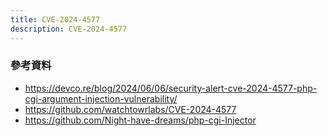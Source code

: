 ```yaml
---
title: CVE-2024-4577
description: CVE-2024-4577
---
```


### 參考資料

- https://devco.re/blog/2024/06/06/security-alert-cve-2024-4577-php-cgi-argument-injection-vulnerability/
- https://github.com/watchtowrlabs/CVE-2024-4577
- https://github.com/Night-have-dreams/php-cgi-Injector
